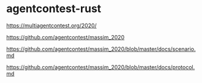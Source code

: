 # agentcontest-rust


https://multiagentcontest.org/2020/

https://github.com/agentcontest/massim_2020

https://github.com/agentcontest/massim_2020/blob/master/docs/scenario.md

https://github.com/agentcontest/massim_2020/blob/master/docs/protocol.md
